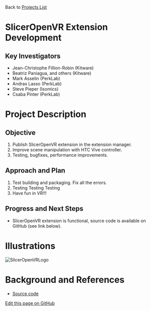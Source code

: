 Back to [Projects List](../../README.md#ProjectsList)

# SlicerOpenVR Extension Development

## Key Investigators

- Jean-Christophe Fillion-Robin (Kitware)
- Beatriz Paniagua, and others (Kitware)
- Mark Asselin (PerkLab)
- Andras Lasso (PerkLab)
- Steve Pieper (Isomics)
- Csaba Pinter (PerkLab)

# Project Description

## Objective

1. Publish SlicerOpenVR extension in the extension manager.
1. Improve scene manipulation with HTC Vive controller.
1. Testing, bugfixes, performance improvements.

## Approach and Plan

1. Test building and packaging. Fix all the errors.
1. Testing Testing Testing
1. Have fun in VR!!!

## Progress and Next Steps

- SlicerOpenVR extension is functional, source code is available on GitHub (see link below).

# Illustrations

![SlicerOpenVRLogo](https://github.com/KitwareMedical/SlicerOpenVR/raw/master/VR.png)

# Background and References

+ [Source code](https://github.com/KitwareMedical/SlicerOpenVR)


<!--Link for editing page when displayed in GitHub pages-->
<a href="https://github.com/NA-MIC/ProjectWeek/edit/master/PW27_2018_Boston/Projects/SlicerVR/README.md">Edit this page on GitHub</a>


